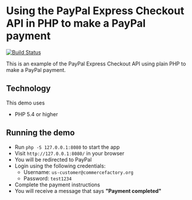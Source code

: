 # Using the PayPal Express Checkout API in PHP to make a PayPal payment

[![Build Status](https://travis-ci.org/commercefactory/001-paypal-rest-sinatra-paypal-payment.svg?branch=master)](https://travis-ci.org/commercefactory/001-paypal-rest-sinatra-paypal-payment)

This is an example of the PayPal Express Checkout API using plain PHP to make a PayPal payment.

## Technology

This demo uses

* PHP 5.4 or higher

## Running the demo

* Run `php -S 127.0.0.1:8080` to start the app
* Visit `http://127.0.0.1:8080/` in your browser
* You will be redirected to PayPal
* Login using the following credentials:
  * Username: `us-customer@commercefactory.org`
  * Password: `test1234`
* Complete the payment instructions
* You will receive a message that says __"Payment completed"__
